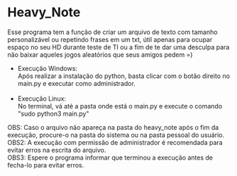 # Heavy_Note

  Esse programa tem a função de criar um arquivo de texto com tamanho personalizável ou repetindo frases em um txt, útil apenas para ocupar espaço no seu HD durante teste de TI ou a fim de te dar uma desculpa para não baixar aqueles jogos aleatórios que seus amigos pedem =)
  
  * Execução Windows:<br>
    Após realizar a instalação do python, basta clicar com o botão direito no main.py e executar como administrador.
    <br><br>
  * Execução Linux:<br>
    No terminal, vá até a pasta onde está o main.py e execute o comando "sudo python3 main.py"

  OBS: Caso o arquivo não apareça na pasta do heavy_note após o fim da execução, procure-o na pasta do sistema ou na pasta pessoal do usuário.<br>
  OBS2: A execução com permissão de administrador é recomendada para evitar erros na escrita do arquivo.<br>
  OBS3: Espere o programa informar que terminou a execução antes de fecha-lo para evitar erros.
